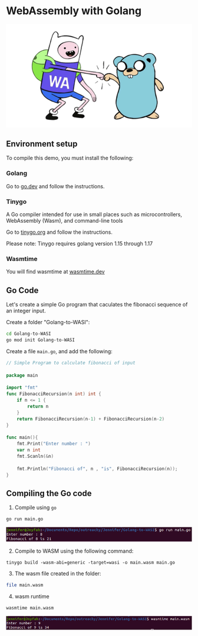 # WebAssembly with Golang

![Golang Webassembly](/img/tutorial/golangWasi.jpg?raw=true)

## Environment setup

To compile this demo, you must install the following:

### Golang

Go to [go.dev](https://go.dev/) and follow the instructions.

### Tinygo

A Go compiler intended for use in small places such as microcontrollers, WebAssembly (Wasm), and command-line tools

Go to [tinygo.org](https://tinygo.org/getting-started/install/) and follow the instructions.

Please note: Tinygo requires golang version 1.15 through 1.17

### Wasmtime

You will find wasmtime at [wasmtime.dev](https://wasmtime.dev/)

## Go Code

Let's create a simple Go program that caculates the fibonacci sequence of an integer input.

Create a folder "Golang-to-WASI":

```bash
cd Golang-to-WASI
go mod init Golang-to-WASI
```

Create a file `main.go`, and add the following:

```go
// Simple Program to calculate fibonacci of input

package main

import "fmt"
func FibonacciRecursion(n int) int {
    if n <= 1 {
        return n
    }
    return FibonacciRecursion(n-1) + FibonacciRecursion(n-2)
}

func main(){
    fmt.Print("Enter number : ")
    var n int
    fmt.Scanln(&n)
    
    fmt.Println("Fibonacci of", n , "is", FibonacciRecursion(n));
}


```
## Compiling the Go code

1. Compile using `go` 

```bash
go run main.go
```

![Golang Screenshot1](/img/tutorial/golangRunScreenshot.png?raw=true)


2. Compile to WASM using the following command:

```
tinygo build -wasm-abi=generic -target=wasi -o main.wasm main.go
```

3. The wasm file created in the folder:

```bash
file main.wasm
```

4. wasm runtime
```bash
wasmtime main.wasm
```
![Golang Screenshot2](/img/tutorial/golangWasmScreenshot.png?raw=true)
